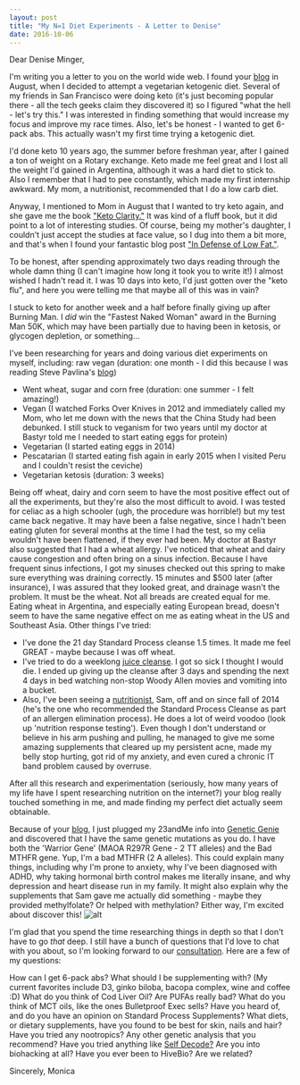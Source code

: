 ```yaml
---
layout: post
title: "My N=1 Diet Experiments - A Letter to Denise"
date: 2016-10-06
---
```


Dear Denise Minger,

I'm writing you a letter to you on the world wide web.
I found your [blog](https://rawfoodsos.com/) in August, when I decided to attempt a vegetarian ketogenic diet. Several of my friends in San Francisco were doing keto (it's just becoming popular there - all the tech geeks claim they discovered it) so I figured "what the hell - let's try this." I was interested in finding something that would increase my focus and improve my race times. Also, let's be honest - I wanted to get 6-pack abs. 
This actually wasn't my first time trying a ketogenic diet. 

I'd done keto 10 years ago, the summer before freshman year, after I gained a ton of weight on a Rotary exchange. Keto made me feel great and I lost all the weight I'd gained in Argentina, although it was a hard diet to stick to. Also I remember that I had to pee constantly, which made my first internship awkward. My mom, a nutritionist, recommended that I do a low carb diet.

Anyway, I mentioned to Mom in August that I wanted to try keto again, and she gave me the book ["Keto Clarity."](https://www.amazon.com/Keto-Clarity-Definitive-Benefits-Low-Carb/dp/1628600071) It was kind of a fluff book, but it did point to a lot of interesting studies. Of course, being my mother's daughter, I couldn't just accept the studies at face value, so I dug into them a bit more, and that's when I found your fantastic blog post ["In Defense of Low Fat."](https://rawfoodsos.com/2015/10/06/in-defense-of-low-fat-a-call-for-some-evolution-of-thought-part-1/).

To be honest, after spending approximately two days reading through the whole damn thing (I can't imagine how long it took you to write it!) I almost wished I hadn't read it. I was 10 days into keto, I'd just gotten over the "keto flu", and here you were telling me that maybe all of this was in vain?

I stuck to keto for another week and a half before finally giving up after Burning Man. I *did* win the "Fastest Naked Woman" award in the Burning Man 50K, which may have been partially due to having been in ketosis, or glycogen depletion, or something...

I've been researching for years and doing various diet experiments on myself, including:
raw vegan (duration: one month - I did this because I was reading Steve Pavlina's [blog](http://www.stevepavlina.com/blog/2008/02/raw-food-diet/))

* Went wheat, sugar and corn free (duration: one summer - I felt amazing!)
* Vegan (I watched Forks Over Knives in 2012 and immediately called my Mom, who let me down with the news that the China Study had been debunked. I still stuck to veganism for two years until my doctor at Bastyr told me I needed to start eating eggs for protein)
* Vegetarian (I started eating eggs in 2014)
* Pescatarian (I started eating fish again in early 2015 when I visited Peru and I couldn't resist the ceviche)
* Vegetarian ketosis (duration: 3 weeks)

Being off wheat, dairy and corn seem to have the most positive effect out of all the experiments, but they're also the most difficult to avoid. I was tested for celiac as a high schooler (ugh, the procedure was horrible!) but my test came back negative. It may have been a false negative, since I hadn't been eating gluten for several months at the time I had the test, so my celia wouldn't have been flattened, if they ever had been. My doctor at Bastyr also suggested that I had a wheat allergy. I've noticed that wheat and dairy cause congestion and often bring on a sinus infection. Because I have frequent sinus infections, I got my sinuses checked out this spring to make sure everything was draining correctly. 15 minutes and $500 later (after insurance), I was assured that they looked great, and drainage wasn't the problem. It must be the wheat. 
Not all breads are created equal for me. Eating wheat in Argentina, and especially eating European bread, doesn't seem to have the same negative effect on me as eating wheat in the US and Southeast Asia.
Other things I've tried:

* I've done the 21 day Standard Process cleanse 1.5 times. It made me feel GREAT - maybe because I was off wheat. 
* I've tried to do a weeklong [juice cleanse](http://www.generationthrive.com/). I got so sick I thought I would die. I ended up giving up the cleanse after 3 days and spending the next 4 days in bed watching non-stop Woody Allen movies and vomiting into a bucket. 
* Also, I've been seeing a [nutritionist](http://www.robustlifecenter.com/), Sam, off and on since fall of 2014 (he's the one who recommended the Standard Process Cleanse as part of an allergen elimination process). He does a lot of weird voodoo (look up 'nutrition response testing'). Even though I don't understand or believe in his arm pushing and pulling, he managed to give me some amazing supplements that cleared up my persistent acne, made my belly stop hurting, got rid of my anxiety, and even cured a chronic IT band problem caused by overruse. 

After all this research and experimentation (seriously, how many years of my life have I spent researching nutrition on the internet?) your blog really touched something in me, and made finding my perfect diet actually seem obtainable. 

Because of your [blog](https://rawfoodsos.com/2014/12/05/my-un-vegetarianniversary-announcements-and-being-a-mthfr-mutant/), I just plugged my 23andMe info into [Genetic Genie](https://geneticgenie.org/) and discovered that I have the same genetic mutations as you do. I have both the 'Warrior Gene' (MAOA R297R Gene - 2 TT alleles) and the Bad MTHFR gene. Yup, I'm a bad MTHFR (2 A alleles). This could explain many things, including why I'm prone to anxiety, why I've been diagnosed with ADHD, why taking hormonal birth control makes me literally insane, and why depression and heart disease run in my family. It might also explain why the supplements that Sam gave me actually did something - maybe they provided methylfolate? Or helped with methylation? Either way, I'm excited about discover this! 
![alt](http://wwww.monicahouston.com/assets/img/mutant.png)

I'm glad that you spend the time researching things in depth so that I don't have to go *that* deep. I still have a bunch of questions that I'd love to chat with you about, so I'm looking forward to our [consultation](https://rawfoodsos.com/consulting/). Here are a few of my questions:

How can I get 6-pack abs?
What should I be supplementing with? (My current favorites include D3, ginko biloba, bacopa complex, wine and coffee :D)
What do you think of Cod Liver Oil? 
Are PUFAs really bad?
What do you think of MCT oils, like the ones Bulletproof Exec sells?
Have you heard of, and do you have an opinion on Standard Process Supplements? 
What diets, or dietary supplements, have you found to be best for skin, nails and hair? 
Have you tried any nootropics? 
Any other genetic analysis that you recommend? Have you tried anything like [Self Decode?](https://www.selfdecode.com/)
Are you into biohacking at all? Have you ever been to HiveBio?
Are we related? 

Sincerely, 
Monica

